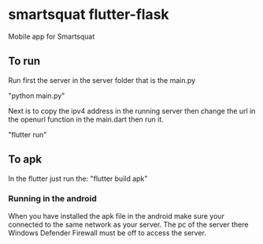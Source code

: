 # smartsquat flutter-flask

Mobile app for Smartsquat


## To run
Run first the server in the server folder that is the main.py

"python main.py"

Next is to copy the ipv4 address in the running server then change the url in the openurl function in the main.dart then run it.

"flutter run"


## To apk
In the flutter just run the:
"flutter build apk"

### Running in the android
When you have installed the apk file in the android make sure your connected to the same network as your server. The pc of the server there Windows Defender Firewall must be off to access the server.